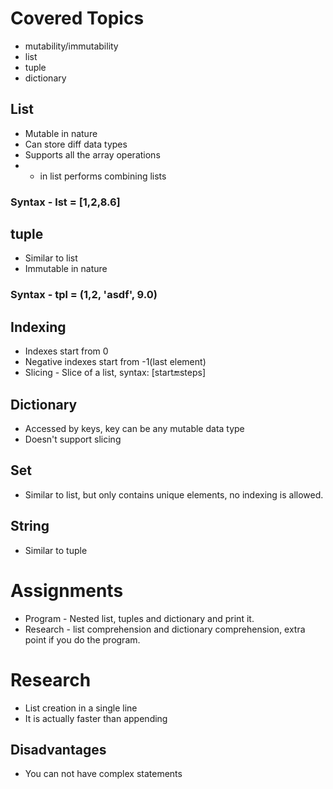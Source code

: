 # Covered Topics
- mutability/immutability
- list
- tuple
- dictionary

## List
- Mutable in nature
- Can store diff data types
- Supports all the array operations
- + in list performs combining lists

### Syntax - lst = [1,2,8.6]

## tuple
- Similar to list
- Immutable in nature

### Syntax - tpl = (1,2, 'asdf', 9.0)

## Indexing
- Indexes start from 0
- Negative indexes start from -1(last element)
- Slicing - Slice of a list, syntax: [start:end:steps]


## Dictionary
- Accessed by keys, key can be any mutable data type
- Doesn't support slicing

## Set
- Similar to list, but only contains unique elements, no indexing is allowed.


## String
- Similar to tuple

# Assignments
- Program - Nested list, tuples and dictionary and print it.
- Research - list comprehension and dictionary comprehension, extra point if you do the program.


# Research
- List creation in a single line
- It is actually faster than appending

## Disadvantages
- You can not have complex statements
